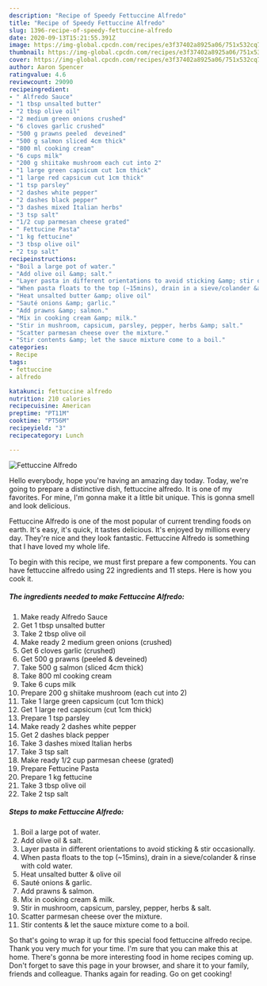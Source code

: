 ```yaml
---
description: "Recipe of Speedy Fettuccine Alfredo"
title: "Recipe of Speedy Fettuccine Alfredo"
slug: 1396-recipe-of-speedy-fettuccine-alfredo
date: 2020-09-13T15:21:55.391Z
image: https://img-global.cpcdn.com/recipes/e3f37402a8925a06/751x532cq70/fettuccine-alfredo-recipe-main-photo.jpg
thumbnail: https://img-global.cpcdn.com/recipes/e3f37402a8925a06/751x532cq70/fettuccine-alfredo-recipe-main-photo.jpg
cover: https://img-global.cpcdn.com/recipes/e3f37402a8925a06/751x532cq70/fettuccine-alfredo-recipe-main-photo.jpg
author: Aaron Spencer
ratingvalue: 4.6
reviewcount: 29090
recipeingredient:
- " Alfredo Sauce"
- "1 tbsp unsalted butter"
- "2 tbsp olive oil"
- "2 medium green onions crushed"
- "6 cloves garlic crushed"
- "500 g prawns peeled  deveined"
- "500 g salmon sliced 4cm thick"
- "800 ml cooking cream"
- "6 cups milk"
- "200 g shiitake mushroom each cut into 2"
- "1 large green capsicum cut 1cm thick"
- "1 large red capsicum cut 1cm thick"
- "1 tsp parsley"
- "2 dashes white pepper"
- "2 dashes black pepper"
- "3 dashes mixed Italian herbs"
- "3 tsp salt"
- "1/2 cup parmesan cheese grated"
- " Fettucine Pasta"
- "1 kg fettucine"
- "3 tbsp olive oil"
- "2 tsp salt"
recipeinstructions:
- "Boil a large pot of water."
- "Add olive oil &amp; salt."
- "Layer pasta in different orientations to avoid sticking &amp; stir occasionally."
- "When pasta floats to the top (~15mins), drain in a sieve/colander &amp; rinse with cold water."
- "Heat unsalted butter &amp; olive oil"
- "Sauté onions &amp; garlic."
- "Add prawns &amp; salmon."
- "Mix in cooking cream &amp; milk."
- "Stir in mushroom, capsicum, parsley, pepper, herbs &amp; salt."
- "Scatter parmesan cheese over the mixture."
- "Stir contents &amp; let the sauce mixture come to a boil."
categories:
- Recipe
tags:
- fettuccine
- alfredo

katakunci: fettuccine alfredo 
nutrition: 210 calories
recipecuisine: American
preptime: "PT11M"
cooktime: "PT56M"
recipeyield: "3"
recipecategory: Lunch

---
```



![Fettuccine Alfredo](https://img-global.cpcdn.com/recipes/e3f37402a8925a06/751x532cq70/fettuccine-alfredo-recipe-main-photo.jpg)

Hello everybody, hope you're having an amazing day today. Today, we're going to prepare a distinctive dish, fettuccine alfredo. It is one of my favorites. For mine, I'm gonna make it a little bit unique. This is gonna smell and look delicious.

Fettuccine Alfredo is one of the most popular of current trending foods on earth. It's easy, it's quick, it tastes delicious. It's enjoyed by millions every day. They're nice and they look fantastic. Fettuccine Alfredo is something that I have loved my whole life.




To begin with this recipe, we must first prepare a few components. You can have fettuccine alfredo using 22 ingredients and 11 steps. Here is how you cook it.

<!--inarticleads1-->

##### The ingredients needed to make Fettuccine Alfredo:

1. Make ready  Alfredo Sauce
1. Get 1 tbsp unsalted butter
1. Take 2 tbsp olive oil
1. Make ready 2 medium green onions (crushed)
1. Get 6 cloves garlic (crushed)
1. Get 500 g prawns (peeled &amp; deveined)
1. Take 500 g salmon (sliced 4cm thick)
1. Take 800 ml cooking cream
1. Take 6 cups milk
1. Prepare 200 g shiitake mushroom (each cut into 2)
1. Take 1 large green capsicum (cut 1cm thick)
1. Get 1 large red capsicum (cut 1cm thick)
1. Prepare 1 tsp parsley
1. Make ready 2 dashes white pepper
1. Get 2 dashes black pepper
1. Take 3 dashes mixed Italian herbs
1. Take 3 tsp salt
1. Make ready 1/2 cup parmesan cheese (grated)
1. Prepare  Fettucine Pasta
1. Prepare 1 kg fettucine
1. Take 3 tbsp olive oil
1. Take 2 tsp salt




<!--inarticleads2-->

##### Steps to make Fettuccine Alfredo:

1. Boil a large pot of water.
1. Add olive oil &amp; salt.
1. Layer pasta in different orientations to avoid sticking &amp; stir occasionally.
1. When pasta floats to the top (~15mins), drain in a sieve/colander &amp; rinse with cold water.
1. Heat unsalted butter &amp; olive oil
1. Sauté onions &amp; garlic.
1. Add prawns &amp; salmon.
1. Mix in cooking cream &amp; milk.
1. Stir in mushroom, capsicum, parsley, pepper, herbs &amp; salt.
1. Scatter parmesan cheese over the mixture.
1. Stir contents &amp; let the sauce mixture come to a boil.




So that's going to wrap it up for this special food fettuccine alfredo recipe. Thank you very much for your time. I'm sure that you can make this at home. There's gonna be more interesting food in home recipes coming up. Don't forget to save this page in your browser, and share it to your family, friends and colleague. Thanks again for reading. Go on get cooking!
